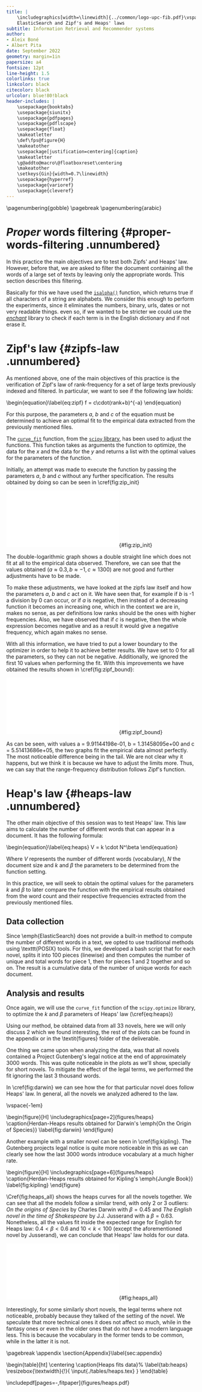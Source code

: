 ```yaml
---
title: |
    \includegraphics[width=\linewidth]{../common/logo-upc-fib.pdf}\vspace{2em}
    ElasticSearch and Zipf's and Heaps' laws
subtitle: Information Retrieval and Recommender systems
author:
- Aleix Boné
- Albert Pita
date: September 2022
geometry: margin=1in
papersize: a4
fontsize: 12pt
line-height: 1.5
colorlinks: true
linkcolor: black
citecolor: black
urlcolor: blue!80!black
header-includes: |
    \usepackage{booktabs}
    \usepackage{siunitx}
    \usepackage{pdfpages}
    \usepackage{pdflscape}
    \usepackage{float}
    \makeatletter
    \def\fps@figure{H}
    \makeatother
    \usepackage[justification=centering]{caption}
    \makeatletter
    \g@addto@macro\@floatboxreset\centering
    \makeatother
    \setkeys{Gin}{width=0.7\linewidth}
    \usepackage{hyperref}
    \usepackage{varioref}
    \usepackage{cleveref}
---
```


\pagenumbering{gobble}
\pagebreak
\pagenumbering{arabic}
# *Proper* words filtering {#proper-words-filtering .unnumbered}

In this practice the main objectives are to test both Zipfs' and Heaps'
law. However, before that, we are asked to filter the document
containing all the words of a large set of texts by leaving only the
appropriate words. This section describes this filtering.

Basically for this we have used the [`isalpha()`](https://docs.python.org/3/library/stdtypes.html#str.isalpha) function, which returns
true if all characters of a string are alphabets. We consider this
enough to perform the experiments, since it eliminates the numbers,
binary, urls, dates or not very readable things. even so, if we wanted
to be stricter we could use the [_enchant_](https://pyenchant.github.io/pyenchant/) library to check if each term
is in the English dictionary and if not erase it.

# Zipf's law {#zipfs-law .unnumbered}

As mentioned above, one of the main objectives of this practice is the
verification of Zipf's law of rank-frequency for a set of large texts
previously indexed and filtered. In particular, we want to see if the
following law holds:

\begin{equation}\label{eq:zipf}
    f = c\cdot(rank+b)^{-a}
\end{equation}

For this purpose, the parameters $a$, $b$ and $c$ of the equation must be
determined to achieve an optimal fit to the empirical data extracted
from the previously mentioned files.

The [`curve_fit`](https://docs.scipy.org/doc/scipy/reference/generated/scipy.optimize.curve_fit.html) function, from the [`scipy` library](https://docs.scipy.org), has been
used to adjust the functions. This function takes as arguments the
function to optimize, the data for the $x$ and the data for the $y$ and
returns a list with the optimal values for the parameters of the
function.

Initially, an attempt was made to execute the function by passing the
parameters *a*, *b* and *c* without any further specification. The
results obtained by doing so can be seen in \cref{fig:zip_init}

![Initial Zipf fit (Log-log scale)](./figures/zipf_naive_loglog.pdf){#fig:zip_init}

The double-logarithmic graph shows a double straight line which does not
fit at all to the empirical data observed. Therefore, we can see that
the values obtained (${a\approx0.3,}\, {b\approx -1},\, {c\approx 1300}$) are not good and further adjustments have to be made.

To make these adjustments, we have looked at the zipfs law itself and
how the parameters *a*, *b* and *c* act on it. We have seen that, for
example if *b* is -1 a division by 0 can occur, or if *a* is negative,
then instead of a decreasing function it becomes an increasing one,
which in the context we are in, makes no sense, as per definitions low
ranks should be the ones with higher frequencies. Also, we have observed
that if *c* is negative, then the whole expression becomes negative and
as a result it would give a negative frequency, which again makes no
sense.

With all this information, we have tried to put a lower boundary to the
optimizer in order to help it to achieve better results. We have set to
0 for all the parameters, so they can not be negative. Additionally, we
ignored the first 10 values when performing the fit. With this improvements we
have obtained the results shown in \cref{fig:zipf_bound}:

![Zipf fit with boundaries (Log-log
scale)](./figures/zipf_bounded_skip_10_loglog.pdf){#fig:zipf_bound}

As can be seen, with values a = 9.91144198e-01, b = 1.31458095e+00 and c
= 5.51413686e+05, the two graphs fit the empirical data almost
perfectly. The most noticeable difference being in the tail. We are not
clear why it happens, but we think it is because we have to adjust the
limits more. Thus, we can say that the range-frequency distribution
follows Zipf's function.

# Heap's law {#heaps-law .unnumbered}

The other main objective of this session was to test Heaps' law. This
law aims to calculate the number of different words that can appear in a
document. It has the following formula:

\begin{equation}\label{eq:heaps}
V = k \cdot N^\beta
\end{equation}

Where *V* represents the number of different words (vocabulary), *N* the document
size and *k* and $\beta$ the parameters to be determined from the
function setting.

In this practice, we will seek to obtain the optimal values for the
parameters *k* and $\beta$ to later compare the function with the
empirical results obtained from the word count and their respective
frequencies extracted from the previously mentioned files.

## Data collection

Since \emph{ElasticSearch} does not provide a built-in method to compute the
number of different words in a text, we opted to use traditional methods
using \texttt{POSIX} tools. For this, we developed a bash script that
for each novel, splits it into 100 pieces (linewise) and then computes
the number of unique and total words for piece 1, then for pieces 1 and 2
together and so on. The result is a cumulative data of the number of unique
words for each document.

## Analysis and results

Once again, we will use 
the `curve_fit` function of
the `scipy.optimize` library, to optimize the $k$ and $\beta$ parameters of
Heaps' law (\cref{eq:heaps})

Using our method, be obtained data from all 33 novels, here we will only discuss
2 which we found interesting, the rest of the plots can be found in the
appendix or in the \textit{figures} folder of the deliverable.

One thing we came upon when analyzing the data, was that all novels contained
a Project Gutenberg's legal notice at the end of approximately 3000 words. This
was quite noticeable in the plots as we'll show, specially for short novels.
To mitigate the effect of the legal terms, we performed the fit ignoring the
last 3 thousand words.

In \cref{fig:darwin} we can see how the for that particular novel does
follow Heaps' law. In general, all the novels we analyzed adhered to the law.

\vspace{-1em}

\begin{figure}[H]
\includegraphics[page=2]{figures/heaps}
\caption{Herdan-Heaps results obtained for Darwin's \emph{On the Origin of Species}}
\label{fig:darwin}
\end{figure}

Another example with a smaller novel can be seen in \cref{fig:kipling}.
The Gutenberg projects legal notice is quite more noticeable in this as we
can clearly see how the last 3000 words introduce vocabulary at a much higher
rate.

\begin{figure}[H]
\includegraphics[page=6]{figures/heaps}
\caption{Herdan-Heaps results obtained for Kipling's \emph{Jungle Book}}
\label{fig:kipling}
\end{figure}

\Cref{fig:heaps_all} shows the heaps curves for all the novels together. We can see that all
the models follow a similar trend, with only 2 or 3 outliers: *On the
origins of Species* by Charles Darwin with $\beta=0.45$ and *The English
novel in the time of Shakespeare* by J.J. Jusserand with a $\beta=0.63$.
Nonetheless, all the values fit inside the expected range for English
for Heaps law: $0.4 < \beta < 0.6$ and $10 < k < 100$ (except the aforementioned
novel by Jusserand), we can conclude that Heaps' law holds for our data.

![Joint plot of all the fitted curves](figures/heaps_all.pdf){#fig:heaps_all}

Interestingly, for some similarly short novels, the legal terms where
not noticeable, probably because they talked of the setting of the novel.
We speculate that more technical ones it does not affect so much, while in
the fantasy ones or even in the older ones that do not have a modern
language less. This is because the vocabulary in the former tends to be
common, while in the latter it is not.

\pagebreak
\appendix
\section{Appendix}\label{sec:appendix}

\begin{table}[ht]
\centering
\caption{Heaps fits data}%
\label{tab:heaps}
\resizebox{\textwidth}{!}{
\input{./tables/heaps.tex}
}
\end{table}

\includepdf[pages=-,fitpaper]{figures/heaps.pdf}

